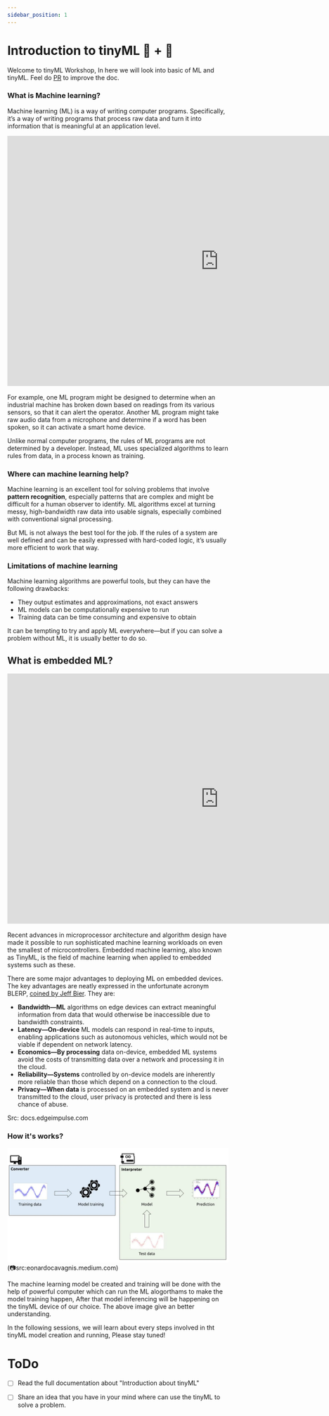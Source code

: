 ```yaml
---
sidebar_position: 1
---
```


# Introduction to tinyML 💪 + 🧠

Welcome to tinyML Workshop, In here we will look into basic of ML and tinyML. Feel do [PR](https://github.com/MakerGram/workshops) to improve the doc.


### What is Machine learning?

Machine learning (ML) is a way of writing computer programs. Specifically, it’s a way of writing programs that process raw data and turn it into information that is meaningful at an application level.

<iframe src="https://docs.google.com/presentation/d/e/2PACX-1vRoNieVwXZl5x2H3k-8hAxuYs-X58Sbo5dSiXJhQxcF93FZ3hotvjPcECiZcbg-Vwgpc1rmOQjCwNC1/embed?start=false&loop=false&delayms=15000" frameborder="0" width="960" height="569" allowfullscreen="true" mozallowfullscreen="true" webkitallowfullscreen="true"></iframe>

For example, one ML program might be designed to determine when an industrial machine has broken down based on readings from its various sensors, so that it can alert the operator. Another ML program might take raw audio data from a microphone and determine if a word has been spoken, so it can activate a smart home device.

Unlike normal computer programs, the rules of ML programs are not determined by a developer. Instead, ML uses specialized algorithms to learn rules from data, in a process known as training.

###  Where can machine learning help?

Machine learning is an excellent tool for solving problems that involve **pattern recognition**, especially patterns that are complex and might be difficult for a human observer to identify. ML algorithms excel at turning messy, high-bandwidth raw data into usable signals, especially combined with conventional signal processing.

But ML is not always the best tool for the job. If the rules of a system are well defined and can be easily expressed with hard-coded logic, it’s usually more efficient to work that way.

### Limitations of machine learning

Machine learning algorithms are powerful tools, but they can have the following drawbacks:
* They output estimates and approximations, not exact answers
* ML models can be computationally expensive to run
* Training data can be time consuming and expensive to obtain

It can be tempting to try and apply ML everywhere—but if you can solve a problem without ML, it is usually better to do so.


## What is embedded ML?

<iframe src="https://docs.google.com/presentation/d/e/2PACX-1vQ6edxSKFZSjDa2FXCnnThKWLVfhkU8xe1FQV0UkIAHU5bE_sCvSfJ57JZj5qj5HsH8kxYRT9QCShg0/embed?start=false&loop=false&delayms=15000" frameborder="0" width="960" height="569" allowfullscreen="true" mozallowfullscreen="true" webkitallowfullscreen="true"></iframe>

Recent advances in microprocessor architecture and algorithm design have made it possible to run sophisticated machine learning workloads on even the smallest of microcontrollers. Embedded machine learning, also known as TinyML, is the field of machine learning when applied to embedded systems such as these.

There are some major advantages to deploying ML on embedded devices. The key advantages are neatly expressed in the unfortunate acronym BLERP, [coined by Jeff Bier](https://www.eetimes.com/ai-and-vision-at-the-edge/). They are:

* **Bandwidth—ML** algorithms on edge devices can extract meaningful information from data that would otherwise be inaccessible due to bandwidth constraints.
* **Latency—On-device** ML models can respond in real-time to inputs, enabling applications such as autonomous vehicles, which would not be viable if dependent on network latency.
* **Economics—By processing** data on-device, embedded ML systems avoid the costs of transmitting data over a network and processing it in the cloud.
* **Reliability—Systems** controlled by on-device models are inherently more reliable than those which depend on a connection to the cloud.
* **Privacy—When data** is processed on an embedded system and is never transmitted to the cloud, user privacy is protected and there is less chance of abuse.

Src: docs.edgeimpulse.com


###  How it's works?

![](../../docs/tiny-ml-workshop/img/howitsworks.webp) (📷src:eonardocavagnis.medium.com)


The machine learning model be created and training will be done with the help of powerful computer which can run the ML alogorthams to make the model training happen, After that model inferencing will be happening on the tinyML device of our choice. The above image give an better understanding.

In the following sessions, we will learn about every steps involved in tht tinyML model creation and running, Please stay tuned!

# ToDo

 - [ ] Read the full documentation about "Introduction about tinyML"
 - [ ] Share an idea that you have in your mind where can use the tinyML to solve a problem.










